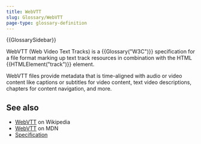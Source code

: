 ```yaml
---
title: WebVTT
slug: Glossary/WebVTT
page-type: glossary-definition
---
```


{{GlossarySidebar}}

WebVTT (Web Video Text Tracks) is a {{Glossary("W3C")}} specification for a file format marking up text track resources in combination with the HTML {{HTMLElement("track")}} element.

WebVTT files provide metadata that is time-aligned with audio or video content like captions or subtitles for video content, text video descriptions, chapters for content navigation, and more.

## See also

- [WebVTT](https://en.wikipedia.org/wiki/WebVTT) on Wikipedia
- [WebVTT](/en-US/docs/Web/API/WebVTT_API) on MDN
- [Specification](https://www.w3.org/TR/webvtt1/)
